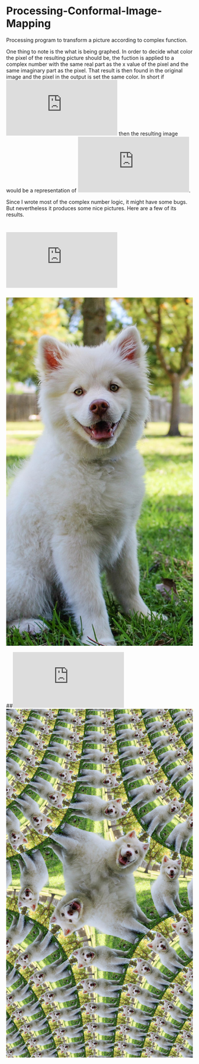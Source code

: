 # Processing-Conformal-Image-Mapping
Processing program to transform a picture according to complex function.

One thing to note is the what is being graphed. In order to decide what color the pixel of the resulting picture should be, the fuction is applied to a complex number with the same real part as the x value of the pixel and the same imaginary part as the pixel. That result is then found in the original image and the pixel in the output is set the same color. In short if ![f(z)=z^{2}](https://latex.codecogs.com/svg.latex?f(x)%3Dz%5E%7B2%7D) then the resulting image would be a representation of ![f(z)=\sqrt{z}](https://latex.codecogs.com/svg.latex?f(x)%3D%5Csqrt%7Bz%7D).

Since I wrote most of the complex number logic, it might have some bugs. But nevertheless it produces some nice pictures. Here are a few of its results.


# ![f(z)=z](https://latex.codecogs.com/svg.latex?f(x)%3Dz)

![00.jpg](https://raw.githubusercontent.com/Jerry-G/Processing-Conformal-Image-Mapping/master/img/00.jpg)

##![f(z)=\sqrt{z}](https://latex.codecogs.com/svg.latex?f(x)%3D%5Csqrt%7Bz%7D)
![01.jpg](https://raw.githubusercontent.com/Jerry-G/Processing-Conformal-Image-Mapping/master/img/01.jpg)


